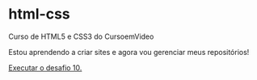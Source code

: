 # html-css
 Curso de HTML5 e CSS3 do CursoemVideo

Estou aprendendo a criar sites e agora vou gerenciar meus repositórios!

<a href="https://joaomatheusm.github.io/html-css/desafios/d010a/index.html"> Executar o desafio 10.</a>